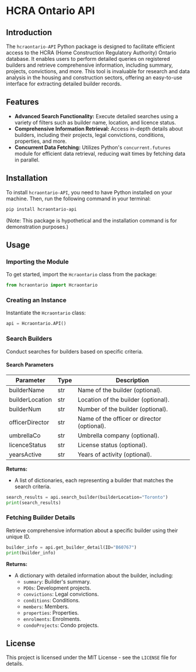 # HCRA Ontario API

## Introduction

The `hcraontario-API` Python package is designed to facilitate efficient access to the HCRA (Home Construction Regulatory Authority) Ontario database. It enables users to perform detailed queries on registered builders and retrieve comprehensive information, including summary, projects, convictions, and more. This tool is invaluable for research and data analysis in the housing and construction sectors, offering an easy-to-use interface for extracting detailed builder records.

## Features

- **Advanced Search Functionality:** Execute detailed searches using a variety of filters such as builder name, location, and licence status.
- **Comprehensive Information Retrieval:** Access in-depth details about builders, including their projects, legal convictions, conditions, properties, and more.
- **Concurrent Data Fetching:** Utilizes Python's `concurrent.futures` module for efficient data retrieval, reducing wait times by fetching data in parallel.

## Installation

To install `hcraontario-API`, you need to have Python installed on your machine. Then, run the following command in your terminal:

```bash
pip install hcraontario-api
```

(Note: This package is hypothetical and the installation command is for demonstration purposes.)

## Usage

### Importing the Module

To get started, import the `Hcraontario` class from the package:

```python
from hcraontario import Hcraontario
```

### Creating an Instance

Instantiate the `Hcraontario` class:

```python
api = Hcraontario.API()
```

### Search Builders

Conduct searches for builders based on specific criteria.

#### Search Parameters

| Parameter       | Type | Description                                 |
| --------------- | ---- | ------------------------------------------- |
| builderName     | str  | Name of the builder (optional).             |
| builderLocation | str  | Location of the builder (optional).         |
| builderNum      | str  | Number of the builder (optional).           |
| officerDirector | str  | Name of the officer or director (optional). |
| umbrellaCo      | str  | Umbrella company (optional).                |
| licenceStatus   | str  | License status (optional).                  |
| yearsActive     | str  | Years of activity (optional).               |

**Returns:**

- A list of dictionaries, each representing a builder that matches the search criteria.

```python
search_results = api.search_builder(builderLocation="Toronto")
print(search_results)
```

### Fetching Builder Details

Retrieve comprehensive information about a specific builder using their unique ID.

```python
builder_info = api.get_builder_detail(ID="B60767")
print(builder_info)
```

**Returns:**

- A dictionary with detailed information about the builder, including:
  * `summary`: Builder's summary.
  * `PDOs`: Development projects.
  * `convictions`: Legal convictions.
  * `conditions`: Conditions.
  * `members`: Members.
  * `properties`: Properties.
  * `enrolments`: Enrolments.
  * `condoProjects`: Condo projects.

## License

This project is licensed under the MIT License - see the `LICENSE` file for details.
